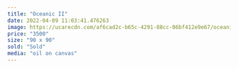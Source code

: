 ```yaml
---
title: "Oceanic II"
date: 2022-04-09 11:03:41.476263
image: https://ucarecdn.com/af6cad2c-b65c-4291-88cc-06bf412e9e67/oceanic-ii.jpg
price: "3500"
size: "90 x 90"
sold: "Sold"
media: "oil on canvas"
---
```



